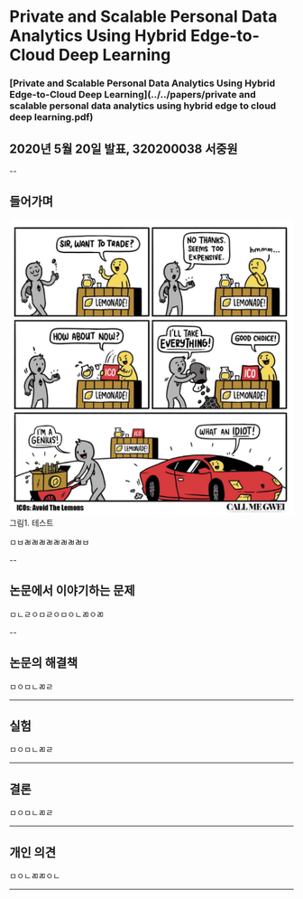 # Private and Scalable Personal Data Analytics Using Hybrid Edge-to-Cloud Deep Learning

### [Private and Scalable Personal Data Analytics Using Hybrid Edge-to-Cloud Deep Learning](../../papers/private and scalable personal data analytics using hybrid edge to cloud deep learning.pdf)

## 2020년 5월 20일 발표, 320200038 서중원

--

## 들어가며

![cartoon.png](images/cartoon.png)
그림1. 테스트

ㅁㅂㄼㄼㄼㄼㄼㄼㄼㄼㅂ

--
## 논문에서 이야기하는 문제

ㅁㄴㄹㅇㅁㄹㅇㅁㅇㄴㄻㅇㄻ

--

## 논문의 해결책

ㅁㅇㅁㄴㄻㄹ

----

## 실험

ㅁㅇㅁㄴㄻㄹ

----

## 결론

ㅁㅇㅁㄴㄻㄹ

----

## 개인 의견

ㅁㅇㄴㄻㄻㅇㄴ

----
